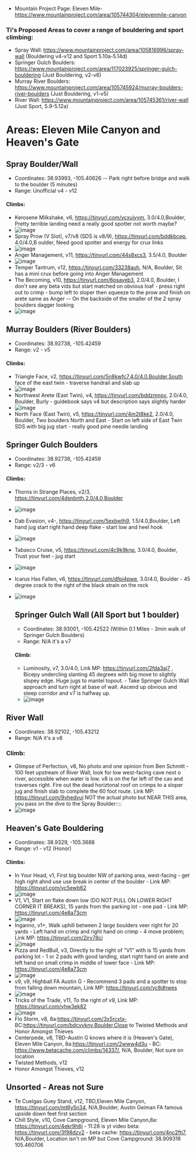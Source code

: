 * Mountain Project Page: Eleven Mile- https://www.mountainproject.com/area/105744304/elevenmile-canyon

### Ti's Proposed Areas to cover a range of bouldering and sport climbing:
- Spray Wall: https://www.mountainproject.com/area/105816996/spray-wall (Bouldering v4-v12 and Sport 5.10a-5.14d)
- Springer Gulch Boulders: https://www.mountainproject.com/area/117023925/springer-gulch-bouldering (Just Bouldering, v2-v6)
- Murray River Boulders: https://www.mountainproject.com/area/105745924/murray-boulders-river-boulders (Just Bouldering, v1-v5)
- River Wall: https://www.mountainproject.com/area/105745361/river-wall (Just Sport, 5.9-5.12a)
  
# Areas: Eleven Mile Canyon and Heaven's Gate
## Spray Boulder/Wall
- Coordinates: 	38.93993, -105.40626 -- Park right before bridge and walk to the boulder (5 minutes) 
- Range: Unofficial v4 - v12
#### Climbs:
- Kerosene Milkshake, v6, https://tinyurl.com/ycxujyym, 3.0/4.0,Boulder, Pretty terrible landing need a really good spotter not worth maybe?
- ![image](https://github.com/track001/ProjectListOrganizer/assets/45890450/cd5888e6-0ee9-4eaf-98c6-d8f9dd23a94e)
- Spray Prow (V Slot), v7/v8 (SDS is v8/9), https://tinyurl.com/bddkbcep, 4.0/4.0,B oulder, Need good spotter and energy for crux links
- ![image](https://github.com/track001/ProjectListOrganizer/assets/45890450/8595c434-d39c-434b-af09-33fa4ff22fd2)
- Anger Management, v11, https://tinyurl.com/44s8xcs3, 3.5/4.0, Boulder
- ![image](https://github.com/track001/ProjectListOrganizer/assets/45890450/480e59cd-cf1a-443d-af0a-e04ec995d65a)
- Temper Tantrum, v12, https://tinyurl.com/33238auh, N/A, Boulder, Sit has a mini crux before going into Anger Management
- The Becoming, v10, https://tinyurl.com/6psayeb3, 2.0/4.0, Boulder, I don't see any beta vids but start matched on obvious loaf - press right out to crimp - bump left to sloper then squeeze to the prow and finish on arete same as Anger -- On the backside of the smaller of the 2 spray boulders dagger looking
- ![image](https://github.com/track001/ProjectListOrganizer/assets/45890450/38237731-6d78-43b7-9356-9403a0ebaa85)

 ## Murray Boulders (River Boulders) 
 - Coordinates: 38.92738, -105.42459
 - Range: v2 - v5
#### Climbs:
- Triangle Face, v2, https://tinyurl.com/5n8kwfc7,4.0/4.0,Boulder,South face of the east twin - traverse handrail and slab up
- ![image](https://github.com/track001/ProjectListOrganizer/assets/45890450/bd95a6d0-1fbf-48f2-b19f-7dbd596fbaf4)
- Northwest Arete (East Twin), v4, https://tinyurl.com/bddzmnpv, 2.0/4.0, Boulder, Burly - guidebook says v4 but description says slightly harder
- ![image](https://github.com/track001/ProjectListOrganizer/assets/45890450/4b0e696a-c887-4900-9c95-a4c92456c39a)
- North Face (East Twin), v5, https://tinyurl.com/4m2t8ke2, 2.0/4.0, Boulder, Two boulders North and East - Start on left side of East Twin SDS with big jug start - really good pine needle landing

## Springer Gulch Boulders
- Coordinates: 38.92738, -105.42459   
- Range: v2/3 - v6
#### Climbs:
- Thorns in Strange Places, v2/3, https://tinyurl.com/4dsnbnth,2.0/4.0,Boulder
- ![image](https://github.com/track001/ProjectListOrganizer/assets/45890450/509a5d2b-13cc-4e2e-8d12-696b9923d134)
- Dab Evasion, v4-, https://tinyurl.com/5exbwth9, 1.5/4.0,Boulder, Left hand jug start right hand deep flake - start low and heel hook
- ![image](https://github.com/track001/ProjectListOrganizer/assets/45890450/39f0f64d-717a-46e5-a8c1-e6d717dd4b35)
- Tabasco Cruise, v5, https://tinyurl.com/4c9k9knp, 3.0/4.0, Boulder, Trust your feet - jug start
- ![image](https://github.com/track001/ProjectListOrganizer/assets/45890450/ea0e1c75-64d5-4b7b-9793-c9412e838b9c)
- Icarus Has Fallen, v6, https://tinyurl.com/dfpj4pwe, 3.0/4.0, Boulder - 45 degree crack to the right of the black strain on the rock
- ![image](https://github.com/track001/ProjectListOrganizer/assets/45890450/247100b9-9ad9-471b-9aaa-4ddc470f47f7)

  ## Springer Gulch Wall (All Sport but 1 boulder)
  - Coordinates: 	38.93001, -105.42522 (Within 0.1 Miles - 3min walk of Springer Gulch Boulders)
  - Range: N/A it's a v7
  #### Climb:
  - Luminosity, v7, 3.0/4.0, Link MP: https://tinyurl.com/2fda3aj7 , Bicepy undercling slanting 45 degrees with big move to slightly slopey edge. Huge jugs to mantel topout. - Take Springer Gulch Wall approach and turn right at base of wall. Ascend up obvious and steep corridor and v7 is halfway up. 
  - ![image](https://github.com/track001/ProjectListOrganizer/assets/45890450/46775d67-df75-4941-aa86-2682d819e6ba)

## River Wall
- Coordinates: 38.92102, -105.43212
- Range: N/A it's a v8
### Climb:
- Glimpse of Perfection, v8, No photo and one opinion from Ben Schmitt - 100 feet upstream of River Wall, look for low west-facing cave next o river, accessible when water is low. v8 is on the far left of the cav and traverses right. Fire out the dead horiztonal roof on crimps to a sloper jug and finish slab to complete the 60 foot route. Link MP: https://tinyurl.com/9vhedyuj
NOT the actual photo but NEAR THIS area, you pass on the dive to the Spray Boulder::::
- ![image](https://github.com/track001/ProjectListOrganizer/assets/45890450/b665940a-6bd2-4737-80ef-9e785aeb2e8c)


## Heaven's Gate Bouldering
- Coordinates: 38.9329, -105.3688 
- Range: v1 - v12 (Honor)
#### Climbs:
- In Your Head, v1, First big boulder NW of parking area, west-facing - get high right ahnd use use break in center of the boulder - Link MP: https://tinyurl.com/yc5ewb62
- ![image](https://github.com/track001/ProjectListOrganizer/assets/45890450/b874e836-573f-4caa-92f2-27b039099e32)
- V1, V1, Start on flake down low (DO NOT PULL ON LOWER RIGHT CORNER IT BREAKS), 15 yards from the parking lot - one pad - Link MP: https://tinyurl.com/4e8a73cm
- ![image](https://github.com/track001/ProjectListOrganizer/assets/45890450/c4c0f43d-9605-4b6a-aea9-aca922395215)
- Inganno, v1+, Walk uphill between 2 large boulders veer right for 20 yards - Left hand on crimp and right hand on crimp - 4 move problem; Link MP: https://tinyurl.com/2jrv78cj
- ![image](https://github.com/track001/ProjectListOrganizer/assets/45890450/dd1a41c2-cf57-4922-9ed8-efb1c854b2f0)
- Pizza and RedBull, v3, Directly to the right of "V1" with is 15 yards from parking lot - 1 or 2 pads with good landing, start right hand on arete and left hand on small crimp in middle of lower face - Link MP: https://tinyurl.com/4e8a73cm
- ![image](https://github.com/track001/ProjectListOrganizer/assets/45890450/45350e9f-f020-4d71-a033-25695f5996bb)
- v9, v9, Highball FA Austin G - Recommend 3 pads and a spotter to stop from falling down mountain, Link MP: https://tinyurl.com/yc8dhwes 
- ![image](https://github.com/track001/ProjectListOrganizer/assets/45890450/5e9b0149-64ae-45b5-adb2-39b88ec97088)
- Tricks of the Trade, v11, To the right of v9, Link MP: https://tinyurl.com/yhw3ek82
- ![image](https://github.com/track001/ProjectListOrganizer/assets/45890450/ef80e047-134e-484b-8a2c-10f3f201b0bd)
- Flo Storm, v8, 8a:https://tinyurl.com/3x5rcxtx-  BC:https://tinyurl.com/bdcvvknv,Boulder,Close to Twisted Methods and Honor Amongst Thieves
- Centerpede, v8, TBD-Austin G knows where it is (Heaven's Gate), Eleven Mile Canyon, 8a:https://tinyurl.com/2www4d3u - BC: https://www.betacache.com/climbs/14337/, N/A, Boulder, Not sure on location
- Twisted Methods, v12
- Honor Amongst Thieves, v12

## Unsorted - Areas not Sure
- Te Cuelgas Guey Stand, v12, TBD,Eleven Mile Canyon, https://tinyurl.com/mt6y5n34, N/A,Boulder, Austin Geiman FA famous upside down feet first section
- Chill Style, v10, Cove Campground, Eleven Mile Canyon,8a: https://tinyurl.com/4ekr9h6j - 11:28 is yt video beta: https://tinyurl.com/3f98dzv2 - beta cache: https://tinyurl.com/4nc2ftj7, N/A,Boulder, Location isn't on MP but Cove Campground: 38.909316 105.460706
